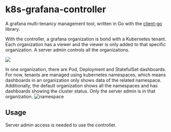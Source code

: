 # k8s-grafana-controller

A grafana multi-tenancy management tool, written in Go with the [client-go](https://github.com/kubernetes/client-go) library.

With the controller, a grafana organization is bond with a Kubernetes tenant. Each organization has a viewer and the viewer is only added to that specific organization. A server admin controls all the organizations.

![](user.svg)

In one organization, there are Pod, Deployment and StatefulSet dashboards. For now, tenants are managed using kubernetes namespaces, which means  dashboards in an organization only shows data of the related namespace. Additionally, the default organization shows all the namespaces and has dashboards showing the cluster status. Only the server admin is in that organization. 
![namespace](namespace.svg)



## Usage  
Server admin access is needed to use the controller.
